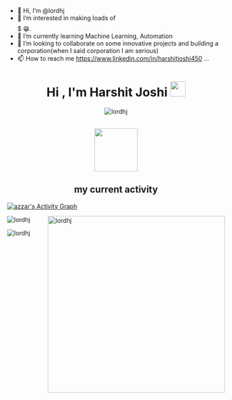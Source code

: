 - 👋 Hi, I’m @lordhj
- 👀 I’m interested in making loads of $$$$$$$$$ 😁.
- 🌱 I’m currently learning Machine Learning, Automation
- 💞️ I’m looking to collaborate on some innovative projects and building a corporation(when I said corporation I am serious)
- 📫 How to reach me https://www.linkedin.com/in/harshitjoshi450 ...

<h1 align="center">Hi , I'm Harshit Joshi <img src="https://media.giphy.com/media/hvRJCLFzcasrR4ia7z/giphy.gif" width="35"></h1>

<!---
lordhj/lordhj is a ✨ special ✨ repository because its `README.md` (this file) appears on your GitHub profile.
You can click the Preview link to take a look at your changes.
--->
<p align="center"> 
	<img src="https://komarev.com/ghpvc/?username=lordhj&label=Profile%20views&color=0e75b6&style=plastic" alt="lordhj" /> 
</p>
  <br/>
 <div id="header" align="center">
  <img src="https://media.giphy.com/media/5qcnRWFWfZyXC/giphy.gif" width="100"/>
</div>
  <h2 align="center"> my current activity </h2>
<a href="https://github.com/ashutosh00710/github-readme-activity-graph"><img alt="azzar's Activity Graph" src="https://activity-graph.herokuapp.com/graph?username=lordhj&bg_color=ffcfe9&color=9e4c98&line=9e4c98&point=403d3d&area=true&hide_border=true" /></a>
<p><img align="left" src="https://github-readme-stats.vercel.app/api/top-langs?username=lordhj&show_icons=true&locale=en&layout=compact&theme=chartreuse-dark" alt="lordhj" /></p>

<p>&nbsp;<img align="right" src="https://github-readme-stats.vercel.app/api?username=lordhj&show_icons=true&locale=en&theme=chartreuse-dark" alt="lordhj" width="410" /></p>
<p><img align="middle" src="https://github-profile-summary-cards.vercel.app/api/cards/profile-details?username=lordhj&theme=vue" alt="lordhj" /></p>

